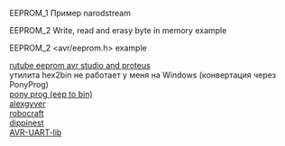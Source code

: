 
EEPROM_1 Пример narodstream

EEPROM_2 Write, read and erasy byte in memory example

EEPROM_2 <avr/eeprom.h> example

[rutube eeprom avr studio and proteus](https://rutube.ru/video/fb6fa6a17b0d4a6f945566abd2eb7ba6/?ysclid=mgwj2xbm7j990577970) <br>
утилита hex2bin не работает у меня на Windows (конвертация через PonyProg)<br>
[pony prog (eep to bin)](https://www.lancos.com/ppwin95.html) <br>
[alexgyver](https://alexgyver.ru/lessons/eeprom/?ysclid=mh27sfwiyn967238019) <br>
[robocraft](https://robocraft.ru/blog/3043?ysclid=mh27sjifss359209128) <br>
[dippinest](https://github.com/dippinest/AVR-Libraries/blob/main/AVR/Internal%20Peripherals%20and%20soft%20protocols/EEPROM/eeprom.c)<br>
[AVR-UART-lib](https://github.com/jnk0le/AVR-UART-lib/blob/master/example(single%20usart).c)<br>